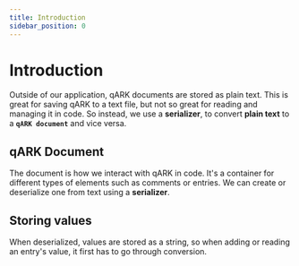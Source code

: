 ```yaml
---
title: Introduction
sidebar_position: 0
---
```


# Introduction

Outside of our application, qARK documents are stored as plain text. This is great for saving qARK to a text file, but not so great for reading and managing it in code. So instead, we use a **serializer**, to convert **plain text** to a **`qARK document`** and vice versa.

## qARK Document

The document is how we interact with qARK in code. It's a container for different types of elements such as comments or entries. We can create or deserialize one from text using a **serializer**.

## Storing values

When deserialized, values are stored as a string, so when adding or reading an entry's value, it first has to go through conversion.
